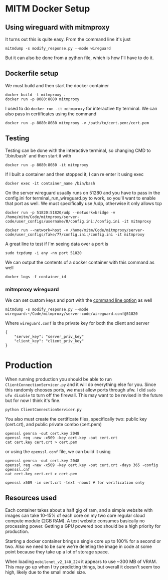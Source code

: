 # MITM Docker Setup

## Using wireguard with mitmproxy

It turns out this is quite easy. From the command line it's just

```
mitmdump -s modify_response.py --mode wireguard
```

But it can also be done from a python file, which is how I'll have to do it.


## Dockerfile setup

We must build and then start the docker container

```
docker build -t mitmproxy .
docker run -p 8080:8080 mitmproxy
```

I used to do `docker run -it mitmproxy` for interactive tty terminal. We can also pass in certificates using the command

```
docker run -p 8080:8080 mitmproxy -v /path/to/cert.pem:/cert.pem
```

## Testing 

Testing can be done with the interactive terminal, so changing CMD to '/bin/bash' and then start it with 

```
docker run -p 8080:8080 -it mitmproxy
```

If I built a container and then stopped it, I can re enter it using exec

```
docker exec -it container_name /bin/bash
```

On the server wireguard usually runs on 51280 and you have to pass in the config.ini for terminal_run_wireguard.py to work, so you'll want to enable that port as well. We must specifically use /udp, otherwise it only allows tcp

```
docker run -p 51820:51820/udp --network=bridge -v /home/mitm/Code/mitmproxy/server-code/user_configs/username/0/config.ini:/config.ini -it mitmproxy

docker run --network=host -v /home/mitm/Code/mitmproxy/server-code/user_configs/fake/77/config.ini:/config.ini -it mitmproxy
```

A great line to test if I'm seeing data over a port is 

```
sudo tcpdump -i any -nn port 51820
```

We can output the contents of a docker container with this command as well

```
docker logs -f container_id
```

### mitmproxy wireguard

We can set custom keys and port with the [command line option](https://docs.mitmproxy.org/stable/concepts-modes/#wireguard-transparent-proxy) as well

```
mitmdump -s modify_response.py --mode wireguard:~/Code/mitmproxy/server-code/wireguard.conf@51820
```

Where `wireguard.conf` is the private key for both the client and server

```
{
    "server_key": "server_priv_key"
    "client_key": "client_priv_key"
}
```

# Production

When running production you should be able to run `ClientConnectionServicer.py` and it will do everything else for you. Since this randomly chooses ports, we must allow ports through ufw. I did `sudo ufw disable` to turn off the firewall. This may want to be revised in the future but for now I think it's fine.

```
python ClientConnectionServicer.py
```

You also must create the certificate files, specifically two: public key (cert.crt), and public private combo (cert.pem)

```
openssl genrsa -out cert.key 2048
openssl req -new -x509 -key cert.key -out cert.crt
cat cert.key cert.crt > cert.pem
```

or using the `openssl.conf` file, we can build it using

```
openssl genrsa -out cert.key 2048
openssl req -new -x509 -key cert.key -out cert.crt -days 365 -config openssl.cnf
cat cert.key cert.crt > cert.pem

openssl x509 -in cert.crt -text -noout # for verification only
```

## Resources used

Each container takes about a half gig of ram, and a simple website with images can take 10-15% of each core on my two core regular cloud compute module (2GB RAM). A text website consumes basically no processing power. Getting a GPU powered box should be a high priority for production.

Starting a docker container brings a single core up to 100% for a second or two. Also we need to be sure we're deleting the image in code at some point because they take up a lot of storage space.

When loading `mobilenet_v2_140_224` it appears to use ~300 MB of VRAM. This may go up when I try predicting things, but overall it doesn't seem too high, likely due to the small model size.
